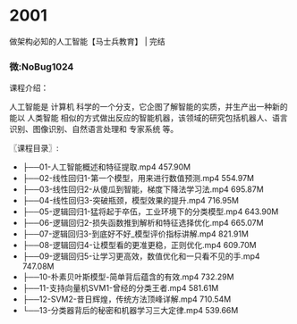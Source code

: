 # 2001
做架构必知的人工智能【马士兵教育】 | 完结
### 微:NoBug1024 


课程介绍：

人工智能是 计算机 科学的一个分支，它企图了解智能的实质，并生产出一种新的能以 人类智能 相似的方式做出反应的智能机器，该领域的研究包括机器人、语言识别、图像识别、自然语言处理和 专家系统 等。


〖课程目录〗:

- ├──01-人工智能概述和特征提取.mp4  457.90M
- ├──02-线性回归1-第一个模型，用来进行数值预测.mp4  554.97M
- ├──03-线性回归2-从傻瓜到智能，梯度下降法学习法.mp4  695.87M
- ├──04-线性回归3-突破瓶颈，模型效果的提升.mp4  716.95M
- ├──05-逻辑回归1-猛将起于卒伍，工业环境下的分类模型.mp4  643.90M
- ├──06-逻辑回归2-损失函数推到解析和特征选择优化.mp4  665.07M
- ├──07-逻辑回归3-到底好不好_模型评价指标讲解.mp4  821.91M
- ├──08-逻辑回归4-让模型看的更准更稳，正则优化.mp4  609.70M
- ├──09-逻辑回归5-让学习更高效，数值优化和一只看不见的手.mp4  747.08M
- ├──10-朴素贝叶斯模型-简单背后蕴含的有效.mp4  732.29M
- ├──11-支持向量机SVM1-曾经的分类王者.mp4  581.61M
- ├──12-SVM2-昔日辉煌，传统方法顶峰详解.mp4  710.54M
- └──13-分类器背后的秘密和机器学习三大定律.mp4  539.66M
